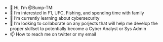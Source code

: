 - 👋 Hi, I’m @Bump-TM
- 👀 I’m interested in F1, UFC, Fishing, and spending time with family
- 🌱 I’m currently learning about cybersecurity
- 💞️ I’m looking to collaborate on any porjects that will help me develop the proper skillset to potentially become a Cyber Analyst or Sys Admin
- 📫 How to reach me on twitter or my email

<!---
Bump-TM/Bump-TM is a ✨ special ✨ repository because its `README.md` (this file) appears on your GitHub profile.
You can click the Preview link to take a look at your changes.
--->
